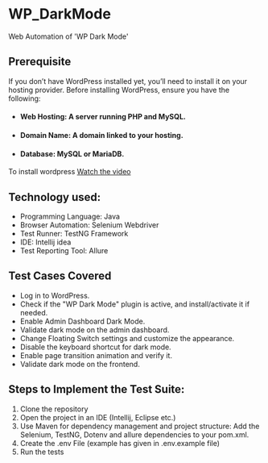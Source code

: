 # WP_DarkMode
Web Automation of 'WP Dark Mode'

## Prerequisite
If you don’t have WordPress installed yet, you’ll need to install it on your hosting provider.
Before installing WordPress, ensure you have the following:

* #### Web Hosting: A server running PHP and MySQL.
* #### Domain Name: A domain linked to your hosting.
* #### Database: MySQL or MariaDB.

To install wordpress  [Watch the video](https://www.youtube.com/watch?v=usoJ6ckzUz8&list=PLyx8809HprAbF6uQ0P7fue4OX9l7GaoMD)


## Technology used:
* Programming Language: Java
* Browser Automation: Selenium Webdriver
* Test Runner: TestNG Framework
* IDE: Intellij idea
* Test Reporting Tool:  Allure

## Test Cases Covered
* Log in to WordPress.
* Check if the "WP Dark Mode" plugin is active, and install/activate it if needed.
* Enable Admin Dashboard Dark Mode.
* Validate dark mode on the admin dashboard.
* Change Floating Switch settings and customize the appearance.
* Disable the keyboard shortcut for dark mode.
* Enable page transition animation and verify it.
* Validate dark mode on the frontend.
 
## Steps to Implement the Test Suite:
1. Clone the repository
2. Open the project in an IDE (Intellij, Eclipse etc.)
3. Use Maven for dependency management and project structure: Add the Selenium, TestNG, Dotenv and allure dependencies to your pom.xml.
4. Create the .env File (example has given in .env.example file)
5. Run the tests
